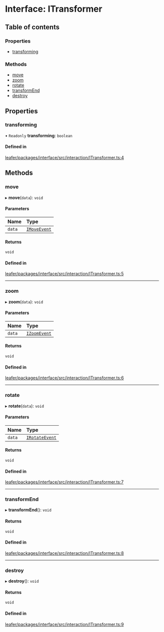 # Interface: ITransformer

## Table of contents

### Properties

- [transforming](ITransformer.md#transforming)

### Methods

- [move](ITransformer.md#move)
- [zoom](ITransformer.md#zoom)
- [rotate](ITransformer.md#rotate)
- [transformEnd](ITransformer.md#transformend)
- [destroy](ITransformer.md#destroy)

## Properties

### transforming

• `Readonly` **transforming**: `boolean`

#### Defined in

[leafer/packages/interface/src/interaction/ITransformer.ts:4](https://github.com/leaferjs/leafer/blob/4821e21/packages/interface/src/interaction/ITransformer.ts#L4)

## Methods

### move

▸ **move**(`data`): `void`

#### Parameters

| Name | Type |
| :------ | :------ |
| `data` | [`IMoveEvent`](IMoveEvent.md) |

#### Returns

`void`

#### Defined in

[leafer/packages/interface/src/interaction/ITransformer.ts:5](https://github.com/leaferjs/leafer/blob/4821e21/packages/interface/src/interaction/ITransformer.ts#L5)

___

### zoom

▸ **zoom**(`data`): `void`

#### Parameters

| Name | Type |
| :------ | :------ |
| `data` | [`IZoomEvent`](IZoomEvent.md) |

#### Returns

`void`

#### Defined in

[leafer/packages/interface/src/interaction/ITransformer.ts:6](https://github.com/leaferjs/leafer/blob/4821e21/packages/interface/src/interaction/ITransformer.ts#L6)

___

### rotate

▸ **rotate**(`data`): `void`

#### Parameters

| Name | Type |
| :------ | :------ |
| `data` | [`IRotateEvent`](IRotateEvent.md) |

#### Returns

`void`

#### Defined in

[leafer/packages/interface/src/interaction/ITransformer.ts:7](https://github.com/leaferjs/leafer/blob/4821e21/packages/interface/src/interaction/ITransformer.ts#L7)

___

### transformEnd

▸ **transformEnd**(): `void`

#### Returns

`void`

#### Defined in

[leafer/packages/interface/src/interaction/ITransformer.ts:8](https://github.com/leaferjs/leafer/blob/4821e21/packages/interface/src/interaction/ITransformer.ts#L8)

___

### destroy

▸ **destroy**(): `void`

#### Returns

`void`

#### Defined in

[leafer/packages/interface/src/interaction/ITransformer.ts:9](https://github.com/leaferjs/leafer/blob/4821e21/packages/interface/src/interaction/ITransformer.ts#L9)
